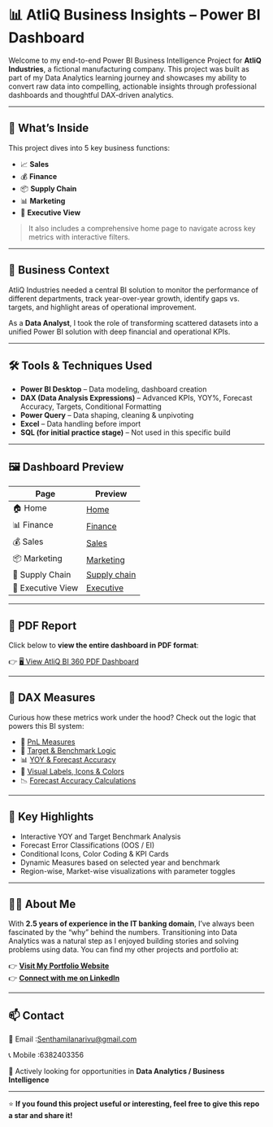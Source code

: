# 📊 AtliQ Business Insights – Power BI Dashboard

Welcome to my end-to-end Power BI Business Intelligence Project for **AtliQ Industries**, a fictional manufacturing company. This project was built as part of my Data Analytics learning journey and showcases my ability to convert raw data into compelling, actionable insights through professional dashboards and thoughtful DAX-driven analytics.

---

## 🚀 What’s Inside

This project dives into 5 key business functions:

- 📈 **Sales**
- 💰 **Finance**
- 📦 **Supply Chain**
- 📊 **Marketing**
- 🧠 **Executive View**

> It also includes a comprehensive home page to navigate across key metrics with interactive filters.

---

## 🧠 Business Context

AtliQ Industries needed a central BI solution to monitor the performance of different departments, track year-over-year growth, identify gaps vs. targets, and highlight areas of operational improvement.

As a **Data Analyst**, I took the role of transforming scattered datasets into a unified Power BI solution with deep financial and operational KPIs.

---

## 🛠️ Tools & Techniques Used

- **Power BI Desktop** – Data modeling, dashboard creation  
- **DAX (Data Analysis Expressions)** – Advanced KPIs, YOY%, Forecast Accuracy, Targets, Conditional Formatting  
- **Power Query** – Data shaping, cleaning & unpivoting  
- **Excel** – Data handling before import  
- **SQL (for initial practice stage)** – Not used in this specific build

---

## 🖼️ Dashboard Preview

| Page         | Preview |
|--------------|---------|
| 🏠 Home       | [Home](https://github.com/SENTHAMILAN27/Atliq-Business-Insights-PowerBI/blob/main/AtliQ_BI_360_Dashboard-%20Screenshots/Home.jpg) |
| 📊 Finance      | [Finance](https://github.com/SENTHAMILAN27/Atliq-Business-Insights-PowerBI/blob/main5/AtliQ_BI_360_Dashboard-%20Screenshots/Finance.jpg) |
| 💰 Sales    | [Sales](https://github.com/SENTHAMILAN27/Atliq-Business-Insights-PowerBI/blob/main/AtliQ_BI_360_Dashboard-%20Screenshots/Sales.jpg) |
| 📦 Marketing  | [Marketing](https://github.com/SENTHAMILAN27/Atliq-Business-Insights-PowerBI/blob/main/AtliQ_BI_360_Dashboard-%20Screenshots/Marketing.jpg) |
| 📣 Supply Chain  | [Supply chain](https://github.com/SENTHAMILAN27/Atliq-Business-Insights-PowerBI/blob/main/AtliQ_BI_360_Dashboard-%20Screenshots/Supply%20Chain.jpg) |
| 🧠 Executive View | [Executive](https://github.com/SENTHAMILAN27/Atliq-Business-Insights-PowerBI/blob/main/AtliQ_BI_360_Dashboard-%20Screenshots/Executive.jpg) |


---

## 📄 PDF Report

Click below to **view the entire dashboard in PDF format**:

👉 [🖥️ View AtliQ BI 360 PDF Dashboard](https://github.com/SENTHAMILAN27/Atliq-Business-Insights-PowerBI/blob/main/AtliQ_BI_360_Dashboard-%20PDF/AtliQ_BI_360_Dashboard.pdf.pdf)

---

## 🧮 DAX Measures

Curious how these metrics work under the hood? Check out the logic that powers this BI system:

- 📂 [PnL Measures](https://github.com/SENTHAMILAN27/Atliq-Business-Insights-PowerBI/blob/main/Measures%20Used/pnl_measures.txt.txt)
- 🎯 [Target & Benchmark Logic](https://github.com/SENTHAMILAN27/Atliq-Business-Insights-PowerBI/blob/main/Measures%20Used/targets_measures.txt.txt)
- 📊 [YOY & Forecast Accuracy](https://github.com/SENTHAMILAN27/Atliq-Business-Insights-PowerBI/blob/main/Measures%20Used/yoy_analysis.txt.txt)
- 🌈 [Visual Labels, Icons & Colors](https://github.com/SENTHAMILAN27/Atliq-Business-Insights-PowerBI/blob/main/Measures%20Used/yoy_analysis.txt.txt)
- 📉 [Forecast Accuracy Calculations](https://github.com/SENTHAMILAN27/Atliq-Business-Insights-PowerBI/blob/main/Measures%20Used/forecast_accuracy.txt.txt)
---

## 🎯 Key Highlights

- Interactive YOY and Target Benchmark Analysis
- Forecast Error Classifications (OOS / EI)
- Conditional Icons, Color Coding & KPI Cards
- Dynamic Measures based on selected year and benchmark
- Region-wise, Market-wise visualizations with parameter toggles

---

## 🙋‍♂️ About Me

With **2.5 years of experience in the IT banking domain**, I’ve always been fascinated by the “why” behind the numbers. Transitioning into Data Analytics was a natural step as I enjoyed building stories and solving problems using data. You can find my other projects and portfolio at:

👉 **[Visit My Portfolio Website](https://codebasics.io/portfolio/SENTHAMILAN-A)**  
👉 **[Connect with me on LinkedIn](https://www.linkedin.com/in/senthamilan7/)**

---

## 📫 Contact

📧 Email  :Senthamilanarivu@gmail.com

📞 Mobile :6382403356

🧳 Actively looking for opportunities in **Data Analytics / Business Intelligence**

---

⭐ **If you found this project useful or interesting, feel free to give this repo a star and share it!**
